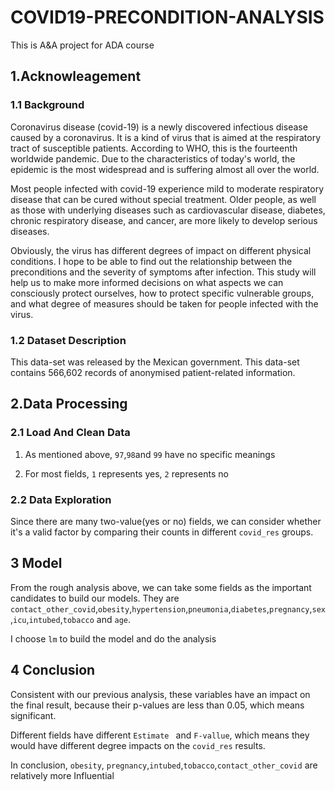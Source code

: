 # COVID19-PRECONDITION-ANALYSIS

This is A&A project for ADA course

## 1.Acknowleagement

### 1.1 Background

Coronavirus disease (covid-19) is a newly discovered infectious disease caused by a coronavirus. It is a kind of virus that is aimed at the respiratory tract of susceptible patients. According to WHO, this is the fourteenth worldwide pandemic. Due to the characteristics of today's world, the epidemic is the most widespread and is suffering almost all over the world.

Most people infected with covid-19 experience mild to moderate respiratory disease that can be cured without special treatment. Older people, as well as those with underlying diseases such as cardiovascular disease, diabetes, chronic respiratory disease, and cancer, are more likely to develop serious diseases.

Obviously, the virus has different degrees of impact on different physical conditions. I hope to be able to find out the relationship between the preconditions and the severity of symptoms after infection. This study will help us to make more informed decisions on what aspects we can consciously protect ourselves, how to protect specific vulnerable groups, and what degree of measures should be taken for people infected with the virus.

### 1.2 Dataset Description

This data-set was released by the Mexican government. This data-set contains 566,602 records of anonymised patient-related information.

## 2.Data Processing

### 2.1 Load And Clean Data

1. As mentioned above, `97`,`98`and `99` have no specific meanings

1. For most fields, `1` represents yes, `2` represents no

### 2.2 Data Exploration

Since there are many two-value(yes or no) fields, we can consider whether it's a valid
factor by comparing their counts in different `covid_res` groups.

## 3 Model

From the rough analysis above, we can take some fields as the important candidates to build our models.
They are `contact_other_covid`,`obesity`,`hypertension`,`pneumonia`,`diabetes`,`pregnancy`,`sex`,`icu`,`intubed`,`tobacco` and `age`.

I choose `lm` to build the model and do the analysis

## 4 Conclusion

Consistent with our previous analysis, these variables have an impact on the final result, because their p-values are less than 0.05, which means significant.

Different fields have different `Estimate ` and `F-vallue`, which means they would have different degree impacts on the `covid_res` results.

In conclusion, `obesity`, `pregnancy`,`intubed`,`tobacco`,`contact_other_covid` are relatively more Influential 
